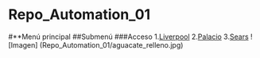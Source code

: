 # Repo_Automation_01
#**Menú principal
##Submenú
###Acceso
1.[Liverpool](www.liverpool.com.mx)
2.[Palacio](www.elpalacio.com.mx)
3.[Sears](www.sears.com.mx)
![Imagen] (Repo_Automation_01/aguacate_relleno.jpg)


